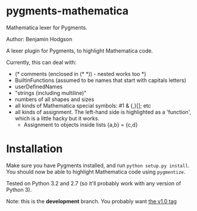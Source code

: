 pygments-mathematica
====================

Mathematica lexer for Pygments.

Author: Benjamin Hodgson


A lexer plugin for Pygments, to highlight Mathematica code.

Currently, this can deal with:
  * (* comments (enclosed in (* *)) - nested works too *)
  * BuiltinFunctions (assumed to be names that start with capitals letters)
  * userDefinedNames
  * "strings
  (including multiline)"
  * numbers of all shapes and sizes
  * all kinds of Mathematica special symbols: #1 & {,}[]; etc
  * all kinds of assignment. The left-hand side is highlighted as a 'function',
  which is a little hacky but it works.
    * Assignment to objects inside lists {a,b} = {c,d}

Installation
============
Make sure you have Pygments installed, and run `python setup.py install`.
You should now be able to highlight Mathematica code using `pygmentize`.

Tested on Python 3.2 and 2.7 (so it'll probably work with any version of Python 3).


Note: this is the __development__ branch. You probably want [the v1.0 tag](https://github.com/poorsod/pygments-mathematica/tree/v1.0)
